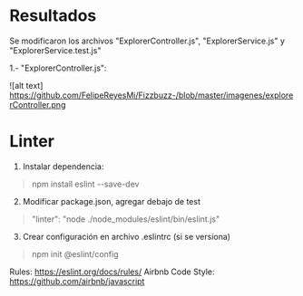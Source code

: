 # Resultados
Se modificaron los archivos "ExplorerController.js", "ExplorerService.js" y "ExplorerService.test.js"

1.- "ExplorerController.js":

![alt text] https://github.com/FelipeReyesMi/Fizzbuzz-/blob/master/imagenes/explorerController.png
# Linter

1. Instalar dependencia:

> npm install eslint --save-dev

2. Modificar package.json, agregar debajo de test

> "linter": "node ./node_modules/eslint/bin/eslint.js"

3. Crear configuración en archivo .eslintrc (si se versiona)

> npm init @eslint/config

Rules: https://eslint.org/docs/rules/
Airbnb Code Style: https://github.com/airbnb/javascript
